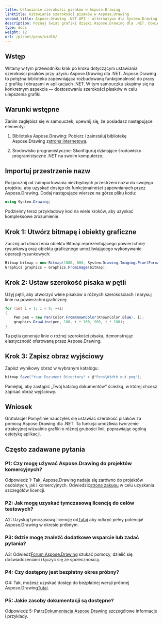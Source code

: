 ```yaml
---
title: Ustawianie szerokości pisaków w Aspose.Drawing
linktitle: Ustawianie szerokości pisaków w Aspose.Drawing
second_title: Aspose.Drawing .NET API - alternatywa dla System.Drawing.Common
description: Poznaj świat grafiki dzięki Aspose.Drawing dla .NET. Dowiedz się, jak dynamicznie ustawiać szerokość pisaka, aby uzyskać oszałamiające efekty wizualne. Zacznij od naszego przewodnika krok po kroku.
type: docs
weight: 12
url: /pl/net/pens/width/
---
```

## Wstęp

Witamy w tym przewodniku krok po kroku dotyczącym ustawiania szerokości pisaków przy użyciu Aspose.Drawing dla .NET. Aspose.Drawing to potężna biblioteka zapewniająca rozbudowaną funkcjonalność do pracy z grafiką i obrazami w aplikacjach .NET. W tym samouczku skupimy się na konkretnym aspekcie — dostosowaniu szerokości pisaków w celu ulepszenia grafiki.

## Warunki wstępne

Zanim zagłębisz się w samouczek, upewnij się, że posiadasz następujące elementy:

1.  Biblioteka Aspose.Drawing: Pobierz i zainstaluj bibliotekę Aspose.Drawing z[strona internetowa](https://releases.aspose.com/drawing/net/).

2. Środowisko programistyczne: Skonfiguruj działające środowisko programistyczne .NET na swoim komputerze.

## Importuj przestrzenie nazw

Rozpocznij od zaimportowania niezbędnych przestrzeni nazw do swojego projektu, aby uzyskać dostęp do funkcjonalności zapewnianych przez Aspose.Drawing. Dodaj następujące wiersze na górze pliku kodu:

```csharp
using System.Drawing;
```

Podzielmy teraz przykładowy kod na wiele kroków, aby uzyskać kompleksowe zrozumienie.

## Krok 1: Utwórz bitmapę i obiekty graficzne

Zacznij od utworzenia obiektu Bitmap reprezentującego powierzchnię rysunkową oraz obiektu graficznego umożliwiającego wykonywanie operacji rysunkowych:

```csharp
Bitmap bitmap = new Bitmap(1000, 800, System.Drawing.Imaging.PixelFormat.Format32bppPArgb);
Graphics graphics = Graphics.FromImage(bitmap);
```

## Krok 2: Ustaw szerokość pisaka w pętli

Użyj pętli, aby utworzyć wiele pisaków o różnych szerokościach i narysuj linie na powierzchni graficznej:

```csharp
for (int i = 1; i < 8; ++i)
{
    Pen pen = new Pen(Color.FromKnownColor(KnownColor.Blue), i);
    graphics.DrawLine(pen, 100, i * 100, 900, i * 100);
}
```

Ta pętla generuje linie o różnej szerokości pisaka, demonstrując elastyczność oferowaną przez Aspose.Drawing.

## Krok 3: Zapisz obraz wyjściowy

Zapisz wynikowy obraz w wybranym katalogu:

```csharp
bitmap.Save("Your Document Directory" + @"Pens\Width_out.png");
```

Pamiętaj, aby zastąpić „Twój katalog dokumentów” ścieżką, w której chcesz zapisać obraz wyjściowy.

## Wniosek

Gratulacje! Pomyślnie nauczyłeś się ustawiać szerokość pisaków za pomocą Aspose.Drawing dla .NET. Ta funkcja umożliwia tworzenie atrakcyjnej wizualnie grafiki o różnej grubości linii, poprawiając ogólną estetykę aplikacji.

## Często zadawane pytania

### P1: Czy mogę używać Aspose.Drawing do projektów komercyjnych?

 Odpowiedź 1: Tak, Aspose.Drawing nadaje się zarówno do projektów osobistych, jak i komercyjnych. Odwiedzić[strona zakupu](https://purchase.aspose.com/buy) w celu uzyskania szczegółów licencji.

### P2: Jak mogę uzyskać tymczasową licencję do celów testowych?

 A2: Uzyskaj tymczasową licencję od[Tutaj](https://purchase.aspose.com/temporary-license/) aby odkryć pełny potencjał Aspose.Drawing w okresie próbnym.

### P3: Gdzie mogę znaleźć dodatkowe wsparcie lub zadać pytania?

 A3: Odwiedź[Forum Aspose.Drawing](https://forum.aspose.com/c/diagram/17) szukać pomocy, dzielić się doświadczeniami i łączyć się ze społecznością.

### P4: Czy dostępny jest bezpłatny okres próbny?

 O4: Tak, możesz uzyskać dostęp do bezpłatnej wersji próbnej Aspose.Drawing[Tutaj](https://releases.aspose.com/).

### P5: Jakie zasoby dokumentacji są dostępne?

 Odpowiedź 5: Patrz[Dokumentacja Aspose.Drawing](https://reference.aspose.com/drawing/net/) szczegółowe informacje i przykłady.